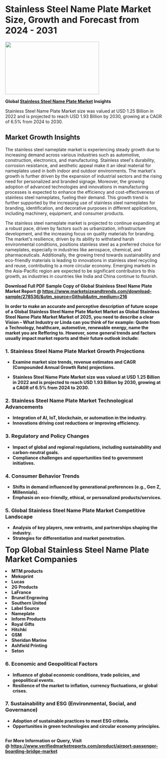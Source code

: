 <H1>Stainless Steel Name Plate Market Size, Growth and Forecast from 2024 - 2031</H1><img class="aligncenter size-medium wp-image-584254" src="https://thirdeyenews.in/wp-content/uploads/2024/09/Global-Market-Research-300x168.jpeg" alt="" width="300" height="168" /><p><strong>Global&nbsp;<a href="https://www.marketsizeandtrends.com/download-sample/278536/&amp;utm_source=Github&utm_medium=216">Stainless Steel Name Plate Market</a> Insights</strong></p><p>Stainless Steel Name Plate Market size was valued at USD 1.25 Billion in 2022 and is projected to reach USD 1.93 Billion by 2030, growing at a CAGR of 6.5% from 2024 to 2030.</p><p><h2>Market Growth Insights</h2> <p>The stainless steel nameplate market is experiencing steady growth due to increasing demand across various industries such as automotive, construction, electronics, and manufacturing. Stainless steel's durability, corrosion resistance, and aesthetic appeal make it an ideal material for nameplates used in both indoor and outdoor environments. The market's growth is further driven by the expansion of industrial sectors and the rising need for personalized and branded signage. Moreover, the growing adoption of advanced technologies and innovations in manufacturing processes is expected to enhance the efficiency and cost-effectiveness of stainless steel nameplates, fueling their demand. This growth trend is further supported by the increasing use of stainless steel nameplates for branding, identification, and decorative purposes in different applications, including machinery, equipment, and consumer products.</p> <p><strong></strong></p> <p>The stainless steel nameplate market is projected to continue expanding at a robust pace, driven by factors such as urbanization, infrastructure development, and the increasing focus on quality materials for branding. The market's resilience, driven by its ability to withstand harsh environmental conditions, positions stainless steel as a preferred choice for nameplates, especially in industries like aerospace, chemical, and pharmaceuticals. Additionally, the growing trend towards sustainability and eco-friendly materials is leading to innovations in stainless steel recycling and reuse, contributing to a more circular economy. Emerging markets in the Asia-Pacific region are expected to be significant contributors to this growth, as industries in countries like India and China continue to flourish. <p><strong></p><p><span class=""><strong>Download Full PDF Sample Copy of Global Stainless Steel Name Plate Market Report</strong> @ <a href="https://www.marketsizeandtrends.com/download-sample/278536/&amp;utm_source=Github&utm_medium=216" target="_blank">https://www.marketsizeandtrends.com/download-sample/278536/&amp;utm_source=Github&utm_medium=216</a></span></p><p>In order to make an accurate and perceptive description of future scope of a Global&nbsp;Stainless Steel Name Plate Market Market as Global&nbsp;Stainless Steel Name Plate Market Market of 2025, you need to describe a clear Vision &ndash; What Industry or Linda can you think of for example: Quote from a Technology, healthcare, automotive, renewable energy, name the market you are Reffering to. However, some general trends and factors usually impact market reports and their future outlook include:</p><h3>1.&nbsp;<strong>Stainless Steel Name Plate Market Growth Projections</strong></h3><ul><li>Examine market size trends, revenue estimates and CAGR (Compounded Annual Growth Rate) projections.</li><li><p>Stainless Steel Name Plate Market size was valued at USD 1.25 Billion in 2022 and is projected to reach USD 1.93 Billion by 2030, growing at a CAGR of 6.5% from 2024 to 2030.</p></li></ul><h3>2.&nbsp;<strong>Stainless Steel Name Plate Market Technological Advancements</strong></h3><ul><li>Integration of AI, IoT, blockchain, or automation in the industry.</li><li>Innovations driving cost reductions or improving efficiency.</li></ul><h3>3.&nbsp;<strong>Regulatory and Policy Changes</strong></h3><ul><li>Impact of global and regional regulations, including sustainability and carbon-neutral goals.</li><li>Compliance challenges and opportunities tied to government initiatives.</li></ul><h3>4.&nbsp;<strong>Consumer Behavior Trends</strong></h3><ul><li>Shifts in demand influenced by generational preferences (e.g., Gen Z, Millennials).</li><li>Emphasis on eco-friendly, ethical, or personalized products/services.</li></ul><h3>5.&nbsp;<strong>Global Stainless Steel Name Plate Market Competitive Landscape</strong></h3><ul><li>Analysis of key players, new entrants, and partnerships shaping the industry.</li><li>Strategies for differentiation and market penetration.</li></ul><p data-pm-slice="1 1 []"><span style="color: inherit; font-family: inherit; font-size: 25px;">Top Global Stainless Steel Name Plate Market Companies</span></p><div class="" data-test-id=""><p><li>MTM products</li><li> Mekoprint</li><li> Lucas</li><li> 2G Products</li><li> LaFrance</li><li> Brunel Engraving</li><li> Southern United</li><li> Label Source</li><li> Nameplate</li><li> Inform Products</li><li> Royal Gifts</li><li> Hitchki</li><li> GSM</li><li> Sheridan Marine</li><li> Ashfield Printing</li><li> Seton</li></p></div><h3>6.&nbsp;<strong>Economic and Geopolitical Factors</strong></h3><ul><li>Influence of global economic conditions, trade policies, and geopolitical events.</li><li>Resilience of the market to inflation, currency fluctuations, or global crises.</li></ul><h3>7.&nbsp;<strong>Sustainability and ESG (Environmental, Social, and Governance)</strong></h3><ul><li>Adoption of sustainable practices to meet ESG criteria.</li><li>Opportunities in green technologies and circular economy principles.</li></ul><h2><strong style="font-size: 14px;">For More Information or Query, Visit @&nbsp;</strong><a style="background-color: #ffffff; font-size: 14px;" href="https://www.marketsizeandtrends.com/report/stainless-steel-name-plate-market/" target="_blank">https://www.verifiedmarketreports.com/product/airport-passenger-boarding-bridge-market</a></h2>
